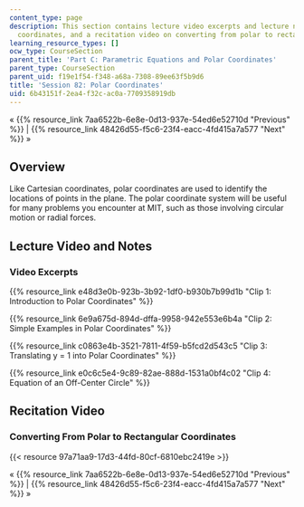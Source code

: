 ```yaml
---
content_type: page
description: This section contains lecture video excerpts and lecture notes on polar
  coordinates, and a recitation video on converting from polar to rectangular coordinates.
learning_resource_types: []
ocw_type: CourseSection
parent_title: 'Part C: Parametric Equations and Polar Coordinates'
parent_type: CourseSection
parent_uid: f19e1f54-f348-a68a-7308-89ee63f5b9d6
title: 'Session 82: Polar Coordinates'
uid: 6b43151f-2ea4-f32c-ac0a-7709358919db
---
```


« {{% resource_link 7aa6522b-6e8e-0d13-937e-54ed6e52710d "Previous" %}} | {{% resource_link 48426d55-f5c6-23f4-eacc-4fd415a7a577 "Next" %}} »

Overview
--------

Like Cartesian coordinates, polar coordinates are used to identify the locations of points in the plane. The polar coordinate system will be useful for many problems you encounter at MIT, such as those involving circular motion or radial forces.

Lecture Video and Notes
-----------------------

### Video Excerpts

{{% resource_link e48d3e0b-923b-3b92-1df0-b930b7b99d1b "Clip 1: Introduction to Polar Coordinates" %}}

{{% resource_link 6e9a675d-894d-dffa-9958-942e553e6b4a "Clip 2: Simple Examples in Polar Coordinates" %}}

{{% resource_link c0863e4b-3521-7811-4f59-b5fcd2d543c5 "Clip 3: Translating y = 1 into Polar Coordinates" %}}

{{% resource_link e0c6c5e4-9c89-82ae-888d-1531a0bf4c02 "Clip 4: Equation of an Off-Center Circle" %}}

Recitation Video
----------------

### Converting From Polar to Rectangular Coordinates

{{< resource 97a71aa9-17d3-44fd-80cf-6810ebc2419e >}}

« {{% resource_link 7aa6522b-6e8e-0d13-937e-54ed6e52710d "Previous" %}} | {{% resource_link 48426d55-f5c6-23f4-eacc-4fd415a7a577 "Next" %}} »